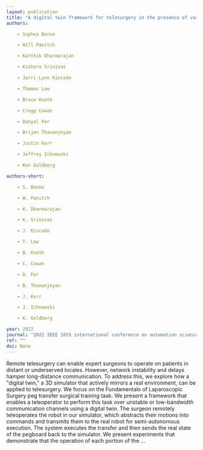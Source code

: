 ```yaml
---
layout: publication
title: "A digital twin framework for telesurgery in the presence of varying network quality of service"
authors:

    - Sophea Bonne

    - Will Panitch

    - Karthik Dharmarajan

    - Kishore Srinivas

    - Jerri-Lynn Kincade

    - Thomas Low

    - Bruce Knoth

    - Cregg Cowan

    - Danyal Fer

    - Brijen Thananjeyan

    - Justin Kerr

    - Jeffrey Ichnowski

    - Ken Goldberg

authors-short:

    - S. Bonne

    - W. Panitch

    - K. Dharmarajan

    - K. Srinivas

    - J. Kincade

    - T. Low

    - B. Knoth

    - C. Cowan

    - D. Fer

    - B. Thananjeyan

    - J. Kerr

    - J. Ichnowski

    - K. Goldberg

year: 2022
journal: "2022 IEEE 18th international conference on automation science and engineering (CASE)"
ref: ""
doi: None
---
```


Remote telesurgery can enable expert surgeons to operate on patients in distant or underserved locales. However, network instability and delays hamper long-distance communication. To address this, we explore how a "digital twin," a 3D simulator that actively mirrors a real environment, can be applied to telesurgery. We focus on the Fundamentals of Laparoscopic Surgery peg transfer surgical training task. We present a framework that enables a teleoperator to perform this task over unstable or low-bandwidth communication channels using a digital twin. The surgeon remotely teleoperates the robot in our simulator, which abstracts their motions into commands and transmits them to the real robot for semi-autonomous execution. The system executes the transfer and then sends the real state of the pegboard back to the simulator. We present experiments that demonstrate that the operation of each portion of the …
    